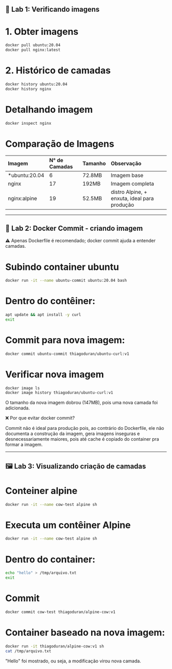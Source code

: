 ## 🔬 Lab 1: Verificando imagens

# 1. Obter imagens

```bash
docker pull ubuntu:20.04
docker pull nginx:latest
```

# 2. Histórico de camadas

```bash
docker history ubuntu:20.04
docker history nginx
```

# Detalhando imagem
```bash
docker inspect nginx
```

# Comparação de Imagens

| Imagem | N° de Camadas | Tamanho | Observação |
| :--- | :--- | :--- | :--- |
| *ubuntu:20.04 | 6 | 72.8MB | Imagem base |
| nginx | 17 | 192MB | Imagem completa |
| nginx:alpine | 19 | 52.5MB | distro Alpine, + enxuta, ideal para produção |

---

## 🧪 Lab 2: Docker Commit - criando imagem

⚠️ Apenas Dockerfile é recomendado; docker commit ajuda a entender camadas.

# Subindo container ubuntu
```bash
docker run -it --name ubuntu-commit ubuntu:20.04 bash
```

# Dentro do contêiner:
```bash
apt update && apt install -y curl
exit
```

# Commit para nova imagem:
```bash
docker commit ubuntu-commit thiagoduran/ubuntu-curl:v1
```

# Verificar nova imagem
```bash
docker image ls
docker image history thiagoduran/ubuntu-curl:v1
```

O tamanho da nova imagem dobrou (147MB), pois uma nova camada foi adicionada.


❌ Por que evitar docker commit?

Commit não é ideal para produção pois, ao contrário do Dockerfile, ele não documenta a construção da imagem, gera imagens inseguras e desnecessariamente maiores, pois até cache é copiado do container pra formar a imagem.

---

## 🖼️ Lab 3: Visualizando criação de camadas

# Conteiner alpine
```bash
docker run -it --name cow-test alpine sh
```

# Executa um contêiner Alpine
```bash
docker run -it --name cow-test alpine sh
```

# Dentro do container:
```bash
echo "hello" > /tmp/arquivo.txt
exit
```

# Commit
```bash
docker commit cow-test thiagoduran/alpine-cow:v1
```

# Container baseado na nova imagem:
```bash
docker run -it thiagoduran/alpine-cow:v1 sh
cat /tmp/arquivo.txt
```

"Hello" foi mostrado, ou seja, a modificação virou nova camada.